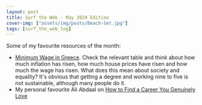 ```yaml
---
layout: post
title: Surf the Web - May 2024 Edition
cover-img: ["assets/img/posts/Beach-Set.jpg"]
tags: [surf_the_web_log]
---
```


Some of my favourite resources of the month:
* [Minimum Wage in Greece](https://el.wikipedia.org/wiki/%CE%9A%CE%B1%CF%84%CF%8E%CF%84%CE%B1%CF%84%CE%BF%CF%82_%CE%BC%CE%B9%CF%83%CE%B8%CF%8C%CF%82_%CF%83%CF%84%CE%B7%CE%BD_%CE%95%CE%BB%CE%BB%CE%AC%CE%B4%CE%B1). Check the relevant table and think about how much inflation has risen, how much house prices have risen and how much the wage has risen. What does this mean about society and equality? It's obvious that getting a degree and working nine to five is not sustainable, although many people do it.
* My personal favourite Ali Abdaal on [How to Find a Career You Genuinely Love](https://youtu.be/O3m14PVOq_g)
